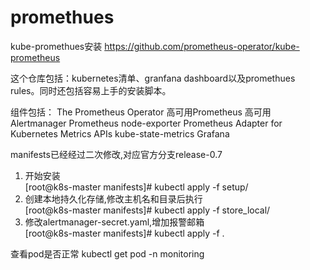 # promethues
kube-promethues安装
https://github.com/prometheus-operator/kube-prometheus

这个仓库包括：kubernetes清单、granfana dashboard以及promethues rules。同时还包括容易上手的安装脚本。

组件包括：
The Prometheus Operator
高可用Prometheus
高可用Alertmanager
Prometheus node-exporter
Prometheus Adapter for Kubernetes Metrics APIs
kube-state-metrics
Grafana

manifests已经经过二次修改,对应官方分支release-0.7
1. 开始安装  
[root@k8s-master manifests]# kubectl apply -f setup/
2. 创建本地持久化存储,修改主机名和目录后执行  
[root@k8s-master manifests]# kubectl apply -f store_local/
3. 修改alertmanager-secret.yaml,增加报警邮箱  
[root@k8s-master manifests]# kubectl apply -f .

查看pod是否正常
kubectl get pod -n monitoring

